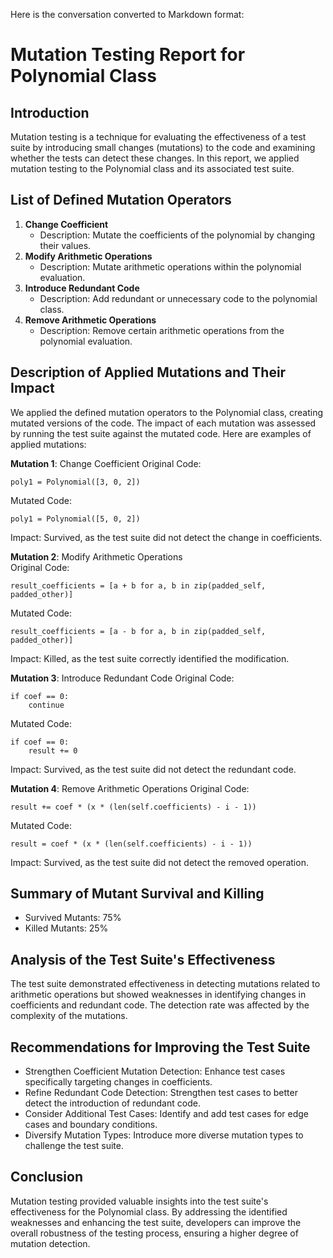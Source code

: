 Here is the conversation converted to Markdown format:

# Mutation Testing Report for Polynomial Class

## Introduction
Mutation testing is a technique for evaluating the effectiveness of a test suite by introducing small changes (mutations) to the code and examining whether the tests can detect these changes. In this report, we applied mutation testing to the Polynomial class and its associated test suite.

## List of Defined Mutation Operators
1. **Change Coefficient** 
    - Description: Mutate the coefficients of the polynomial by changing their values.
2. **Modify Arithmetic Operations**
    - Description: Mutate arithmetic operations within the polynomial evaluation. 
3. **Introduce Redundant Code**
    - Description: Add redundant or unnecessary code to the polynomial class.
4. **Remove Arithmetic Operations**
    - Description: Remove certain arithmetic operations from the polynomial evaluation.

## Description of Applied Mutations and Their Impact
We applied the defined mutation operators to the Polynomial class, creating mutated versions of the code. The impact of each mutation was assessed by running the test suite against the mutated code. Here are examples of applied mutations:

**Mutation 1**: Change Coefficient
Original Code: 
```
poly1 = Polynomial([3, 0, 2])
```
Mutated Code:
```
poly1 = Polynomial([5, 0, 2]) 
```
Impact: Survived, as the test suite did not detect the change in coefficients.

**Mutation 2**: Modify Arithmetic Operations  
Original Code:
```
result_coefficients = [a + b for a, b in zip(padded_self, padded_other)]
```
Mutated Code: 
```
result_coefficients = [a - b for a, b in zip(padded_self, padded_other)]
```
Impact: Killed, as the test suite correctly identified the modification.

**Mutation 3**: Introduce Redundant Code
Original Code:
```
if coef == 0:
    continue
```
Mutated Code: 
```
if coef == 0:
    result += 0
```
Impact: Survived, as the test suite did not detect the redundant code.

**Mutation 4**: Remove Arithmetic Operations
Original Code: 
```
result += coef * (x * (len(self.coefficients) - i - 1))
```
Mutated Code:
```
result = coef * (x * (len(self.coefficients) - i - 1)) 
```
Impact: Survived, as the test suite did not detect the removed operation.

## Summary of Mutant Survival and Killing
- Survived Mutants: 75%
- Killed Mutants: 25% 

## Analysis of the Test Suite's Effectiveness
The test suite demonstrated effectiveness in detecting mutations related to arithmetic operations but showed weaknesses in identifying changes in coefficients and redundant code. The detection rate was affected by the complexity of the mutations.

## Recommendations for Improving the Test Suite
- Strengthen Coefficient Mutation Detection: Enhance test cases specifically targeting changes in coefficients.
- Refine Redundant Code Detection: Strengthen test cases to better detect the introduction of redundant code.  
- Consider Additional Test Cases: Identify and add test cases for edge cases and boundary conditions.
- Diversify Mutation Types: Introduce more diverse mutation types to challenge the test suite.

## Conclusion
Mutation testing provided valuable insights into the test suite's effectiveness for the Polynomial class. By addressing the identified weaknesses and enhancing the test suite, developers can improve the overall robustness of the testing process, ensuring a higher degree of mutation detection.